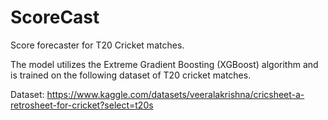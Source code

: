 # ScoreCast

Score forecaster for T20 Cricket matches. 

The model utilizes the Extreme Gradient Boosting (XGBoost) algorithm and is trained on the following dataset of T20 cricket matches.


Dataset: https://www.kaggle.com/datasets/veeralakrishna/cricsheet-a-retrosheet-for-cricket?select=t20s
